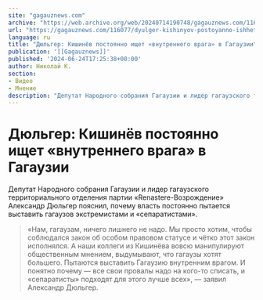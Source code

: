 ```yaml
---
site: "gagauznews.com"
archive: "https://web.archive.org/web/20240714190748/gagauznews.com/116077/dyulger-kishinyov-postoyanno-ishhet-vnutrennego-vraga-v-gagauzii.html"
url: "https://gagauznews.com/116077/dyulger-kishinyov-postoyanno-ishhet-vnutrennego-vraga-v-gagauzii.html"
language: ru
title: "Дюльгер: Кишинёв постоянно ищет «внутреннего врага» в Гагаузии"
publication: '[[Gagauznews]]'
published: '2024-06-24T17:25:38+00:00'
author: Николай К.
section:
- Видео
- Мнение
description: "Депутат Народного cобрания Гагаузии и лидер гагаузского территориального отделения партии «Renastere-Возрождение» Александр Дюльгер пояснил, почему власть постоянно пытается выставить гагаузов экстремистами и «сепаратистами». «Нам, гагаузам, ничего лишнего не надо. Мы просто хотим, чтобы соблюдался закон об особом правовом статусе и чётко этот закон исполнялся. А наши коллеги из Кишинёва вовсю манипулируют общественным мнением, выдумывают, что гагаузы хотят большего. Пытаются выставить Гагаузию внутренним врагом. И понятно почему — все свои провалы надо на кого-то списать, и «сепаратисты» подходят для этого лучше всех», — заявил Александр Дюльгер."
---
```


# Дюльгер: Кишинёв постоянно ищет «внутреннего врага» в Гагаузии

Депутат Народного cобрания Гагаузии и лидер гагаузского территориального отделения партии «Renastere-Возрождение» Александр Дюльгер пояснил, почему власть постоянно пытается выставить гагаузов экстремистами и «сепаратистами».

> «Нам, гагаузам, ничего лишнего не надо. Мы просто хотим, чтобы соблюдался закон об особом правовом статусе и чётко этот закон исполнялся. А наши коллеги из Кишинёва вовсю манипулируют общественным мнением, выдумывают, что гагаузы хотят большего. Пытаются выставить Гагаузию внутренним врагом. И понятно почему — все свои провалы надо на кого-то списать, и «сепаратисты» подходят для этого лучше всех», — заявил Александр Дюльгер.